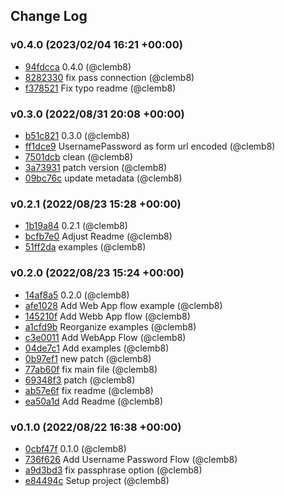 ## Change Log

### v0.4.0 (2023/02/04 16:21 +00:00)
- [94fdcca](https://github.com/clemb8/client-sf-oauth/commit/94fdcca772468706648236c5934ce13a819bef3a) 0.4.0 (@clemb8)
- [8282330](https://github.com/clemb8/client-sf-oauth/commit/8282330d228b12df3f80ef8cd3c0377872a934e2) fix pass connection (@clemb8)
- [f378521](https://github.com/clemb8/client-sf-oauth/commit/f378521a9287267bea51df578db764320bdc7b58) Fix typo readme (@clemb8)

### v0.3.0 (2022/08/31 20:08 +00:00)
- [b51c821](https://github.com/clemb8/client-sf-oauth/commit/b51c821941bac58c9bafbb6f13526838ae3e396a) 0.3.0 (@clemb8)
- [ff1dce9](https://github.com/clemb8/client-sf-oauth/commit/ff1dce9f57bae5373a35ccc8fe61e97a537e12d0) UsernamePassword as form url encoded (@clemb8)
- [7501dcb](https://github.com/clemb8/client-sf-oauth/commit/7501dcbcaa9a7c1c8a7345e43771cc006f8d79e4) clean (@clemb8)
- [3a73931](https://github.com/clemb8/client-sf-oauth/commit/3a73931b0a0cd5f491ab9c9dc7aaf630b4ec9291) patch version (@clemb8)
- [09bc76c](https://github.com/clemb8/client-sf-oauth/commit/09bc76cdd35972bfbe29fe0a4c2bab36b85c617b) update metadata (@clemb8)

### v0.2.1 (2022/08/23 15:28 +00:00)
- [1b19a84](https://github.com/clemb8/client-sf-oauth/commit/1b19a84163adfa660e10c4b7e29618a7ba0659ea) 0.2.1 (@clemb8)
- [bcfb7e0](https://github.com/clemb8/client-sf-oauth/commit/bcfb7e0089bf0e91f2572e030b3e09bf47482b7c) Adjust Readme (@clemb8)
- [51ff2da](https://github.com/clemb8/client-sf-oauth/commit/51ff2dae00342495399cc7299a5ec271be0c2f3b) examples (@clemb8)

### v0.2.0 (2022/08/23 15:24 +00:00)
- [14af8a5](https://github.com/clemb8/client-sf-oauth/commit/14af8a545b6190b4d9b582850e59c59e2bd092d3) 0.2.0 (@clemb8)
- [afe1028](https://github.com/clemb8/client-sf-oauth/commit/afe1028be24c36c22abd9bda4e45aef1bec2be33) Add Web App flow example (@clemb8)
- [145210f](https://github.com/clemb8/client-sf-oauth/commit/145210f39fc070710db758966b2d9d931c6f01ea) Add Webb App flow (@clemb8)
- [a1cfd9b](https://github.com/clemb8/client-sf-oauth/commit/a1cfd9b5c863497194ccfbae64d5ef176028ea8d) Reorganize examples (@clemb8)
- [c3e0011](https://github.com/clemb8/client-sf-oauth/commit/c3e00116781206ade3f386d8a96dde796eb7c4f0) Add WebApp Flow (@clemb8)
- [04de7c1](https://github.com/clemb8/client-sf-oauth/commit/04de7c113ba5ad726201d449b552f116f6804f5b) Add examples (@clemb8)
- [0b97ef1](https://github.com/clemb8/client-sf-oauth/commit/0b97ef16207400b605b49824403c41b59b181d46) new patch (@clemb8)
- [77ab60f](https://github.com/clemb8/client-sf-oauth/commit/77ab60f313c051d1e59c7775dd2363e8bef268e9) fix main file (@clemb8)
- [69348f3](https://github.com/clemb8/client-sf-oauth/commit/69348f3a9b1524b577e0674986d45642e00f07ff) patch (@clemb8)
- [ab57e6f](https://github.com/clemb8/client-sf-oauth/commit/ab57e6f334df6ed805bb44674d5e945ab5e41a4c) fix readme (@clemb8)
- [ea50a1d](https://github.com/clemb8/client-sf-oauth/commit/ea50a1d683eea5f9754e636dc1c6060c6d15607b) Add Readme (@clemb8)

### v0.1.0 (2022/08/22 16:38 +00:00)
- [0cbf47f](https://github.com/clemb8/client-sf-oauth/commit/0cbf47f7d1c6b5bcaad9ce6d15cdee7b5441e0ad) 0.1.0 (@clemb8)
- [736f626](https://github.com/clemb8/client-sf-oauth/commit/736f626cd8475aa48587ba9d74efca1837d23f16) Add Username Password Flow (@clemb8)
- [a9d3bd3](https://github.com/clemb8/client-sf-oauth/commit/a9d3bd34328e26a4ee424dc560205c749ca60559) fix passphrase option (@clemb8)
- [e84494c](https://github.com/clemb8/client-sf-oauth/commit/e84494c35cb163fa14bd92d4af1d833923749135) Setup project (@clemb8)